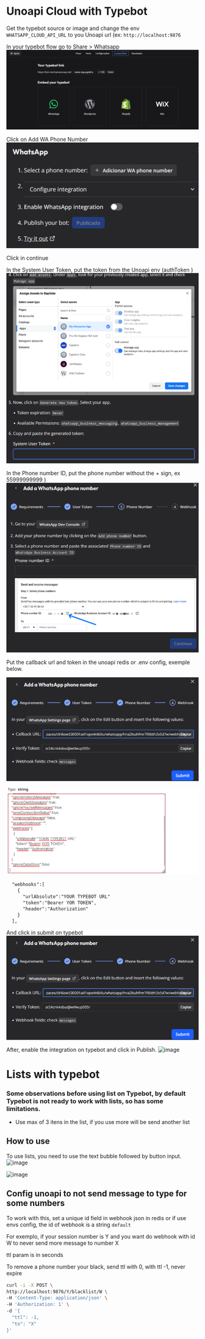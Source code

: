 # Unoapi Cloud with Typebot

Get the typebot source or image and change the env `WHATSAPP_CLOUD_API_URL` to you Unoapi url (ex: `http://localhost:9876` 

In your typebot flow go to Share > Whatsapp  ![image](prints/whatsapp_menu.png)

Click on Add WA Phone Number ![image](prints/add_phone.png)

Click in continue

In the System User Token, put the token from the Unoapi env (authToken  ) ![image](prints/put_token.png)

In the Phone number ID, put the phone number without the + sign, ex 55999999999  ) ![image](prints/phone_number.png)

Put the callback url and token in the unoapi redis or .env config, exemple below.

![image](prints/callback.png)

![image](prints/config_uno.png)

```env
  "webhooks":[
    {
      "urlAbsolute":"YOUR TYPEBOT URL"
      "token":"Bearer YOR TOKEN",
      "header":"Authorization"
    }
  ],
````

And click in submit on typebot ![image](prints/callback.png)

After, enable the integration on typebot and click in Publish. ![image](prints/publish.png)

# Lists with typebot

### Some observations before using list on Typebot, by default Typebot is not ready to work with lists, so has some limitations. 

* Use max of 3 itens in the list, if you use more will be send another list

## How to use

To use lists, you need to use the text bubble followed by button input. ![image](prints/lists.png)

![image](prints/exemple_list_typebot.png)

## Config unoapi to not send message to type for some numbers
To work with this, set a unique id field in webhook json in redis or if use envs config, the id of webhook is a string `default`

For exemplo, if your session number is Y and you want do webhook with id W to never send more message to number X

ttl param is in seconds

To remove a phone number your black, send ttl with 0, with ttl -1, never expire

```sh
curl -i -X POST \
http://localhost:9876/Y/blacklist/W \
-H 'Content-Type: application/json' \
-H 'Authorization: 1' \
-d '{ 
  "ttl": -1, 
  "to": "X"
}'
